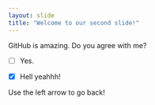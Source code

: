 ```yaml
---
layout: slide
title: "Welcome to our second slide!"
---
```

GitHub is amazing. Do you agree with me?

- [ ] Yes.
- [x] Hell yeahhh!


Use the left arrow to go back!
